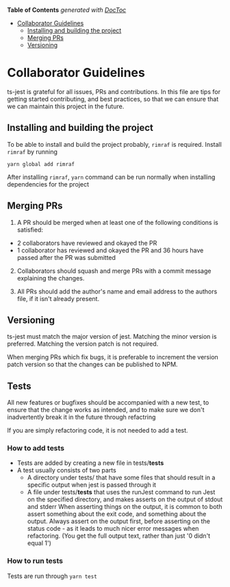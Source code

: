 <!-- START doctoc generated TOC please keep comment here to allow auto update -->
<!-- DON'T EDIT THIS SECTION, INSTEAD RE-RUN doctoc TO UPDATE -->
**Table of Contents**  *generated with [DocToc](https://github.com/thlorenz/doctoc)*

- [Collaborator Guidelines](#collaborator-guidelines)
  - [Installing and building the project](#installing-and-building-the-project)
  - [Merging PRs](#merging-prs)
  - [Versioning](#versioning)

<!-- END doctoc generated TOC please keep comment here to allow auto update -->

# Collaborator Guidelines

ts-jest is grateful for all issues, PRs and contributions. In this file are tips for getting started contributing,
and best practices, so that we can ensure that we can maintain this project in the future.

## Installing and building the project

To be able to install and build the project probably, `rimraf` is required. Install `rimraf` by running
```
yarn global add rimraf
```

After installing `rimraf`, `yarn` command can be run normally when installing dependencies for the project

## Merging PRs

1. A PR should be merged when at least one of the following conditions is satisfied:

- 2 collaborators have reviewed and okayed the PR
- 1 collaborator has reviewed and okayed the PR and 36 hours have passed after the PR was submitted

2. Collaborators should squash and merge PRs with a commit message explaining the changes.

3. All PRs should add the author's name and email address to the authors file, if it isn't already present.

## Versioning

ts-jest must match the major version of jest. Matching the minor version is preferred. Matching the version patch is not required.

When merging PRs which fix bugs, it is preferable to increment the version patch version so that the changes can be published to NPM.

## Tests

All new features or bugfixes should be accompanied with a new test, to ensure that the change works as intended, and to make sure we don't inadvertently break it in the future through refactring

If you are simply refactoring code, it is not needed to add a test.

### How to add tests
- Tests are added by creating a new file in tests/__tests__ 
- A test usually consists of two parts
	 - A directory under tests/ that have some files that should result in a specific output when jest is passed through it
	 - A file under tests/__tests__ that uses the runJest command to run Jest on the specified directory, and makes asserts on the output of stdout and stderr
	 	When asserting things on the output, it is common to both assert something about the exit code, and something about the output. Always assert on the output first, before asserting on the status code - as it leads to much nicer error messages when refactoring. (You get the full output text, rather than just '0 didn't equal 1')

### How to run tests
Tests are run through `yarn test`
